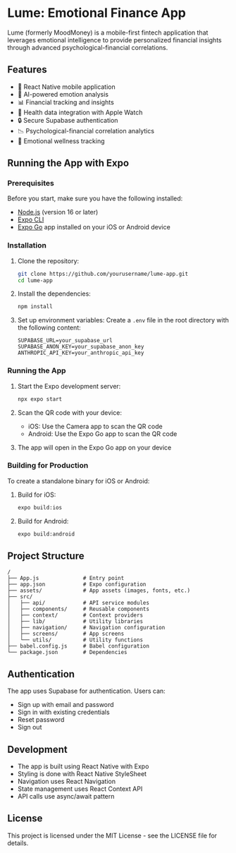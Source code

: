 # Lume: Emotional Finance App

Lume (formerly MoodMoney) is a mobile-first fintech application that leverages emotional intelligence to provide personalized financial insights through advanced psychological-financial correlations.

## Features

- 📱 React Native mobile application
- 🧠 AI-powered emotion analysis
- 📊 Financial tracking and insights
- 🔄 Health data integration with Apple Watch
- 🔒 Secure Supabase authentication
- 📉 Psychological-financial correlation analytics
- 🧘 Emotional wellness tracking

## Running the App with Expo

### Prerequisites

Before you start, make sure you have the following installed:
- [Node.js](https://nodejs.org/) (version 16 or later)
- [Expo CLI](https://docs.expo.dev/get-started/installation/)
- [Expo Go](https://expo.dev/client) app installed on your iOS or Android device

### Installation

1. Clone the repository:
   ```bash
   git clone https://github.com/yourusername/lume-app.git
   cd lume-app
   ```

2. Install the dependencies:
   ```bash
   npm install
   ```

3. Set up environment variables:
   Create a `.env` file in the root directory with the following content:
   ```
   SUPABASE_URL=your_supabase_url
   SUPABASE_ANON_KEY=your_supabase_anon_key
   ANTHROPIC_API_KEY=your_anthropic_api_key
   ```

### Running the App

1. Start the Expo development server:
   ```bash
   npx expo start
   ```

2. Scan the QR code with your device:
   - iOS: Use the Camera app to scan the QR code
   - Android: Use the Expo Go app to scan the QR code

3. The app will open in the Expo Go app on your device

### Building for Production

To create a standalone binary for iOS or Android:

1. Build for iOS:
   ```bash
   expo build:ios
   ```

2. Build for Android:
   ```bash
   expo build:android
   ```

## Project Structure

```
/
├── App.js              # Entry point
├── app.json            # Expo configuration
├── assets/             # App assets (images, fonts, etc.)
├── src/
│   ├── api/            # API service modules
│   ├── components/     # Reusable components
│   ├── context/        # Context providers
│   ├── lib/            # Utility libraries
│   ├── navigation/     # Navigation configuration
│   ├── screens/        # App screens
│   └── utils/          # Utility functions
├── babel.config.js     # Babel configuration
└── package.json        # Dependencies
```

## Authentication

The app uses Supabase for authentication. Users can:
- Sign up with email and password
- Sign in with existing credentials
- Reset password
- Sign out

## Development

- The app is built using React Native with Expo
- Styling is done with React Native StyleSheet
- Navigation uses React Navigation
- State management uses React Context API
- API calls use async/await pattern

## License

This project is licensed under the MIT License - see the LICENSE file for details.